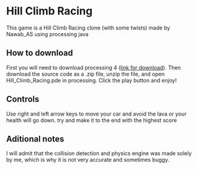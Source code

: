 # Hill Climb Racing
This game is a Hill Climb Racing clone (with some twists) made by Nawab_AS using processing java

## How to download
First you will need to download processing 4 ([link for download](https://processing.org/download)). Then download the source code as a .zip file, unzip the file, and open Hill_Climb_Racing.pde in processing. Click the play button and enjoy!

## Controls
Use right and left arrow keys to move your car and avoid the lava or your health will go down. try and make it to the end with the highest score

## Aditional notes
I will admit that the collision detection and physics engine was made solely by me, which is why it is not very accurate and sometimes buggy.
